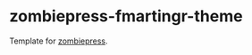 zombiepress-fmartingr-theme
===========================

Template for [zombiepress](https://github.com/fmartingr/zombiepress).
